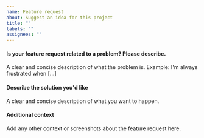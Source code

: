 ```yaml
---
name: Feature request
about: Suggest an idea for this project
title: ""
labels: ""
assignees: ""
---
```


#### Is your feature request related to a problem? Please describe.

A clear and concise description of what the problem is. Example: I'm always frustrated when [...]

#### Describe the solution you'd like

A clear and concise description of what you want to happen.

#### Additional context

Add any other context or screenshots about the feature request here.
